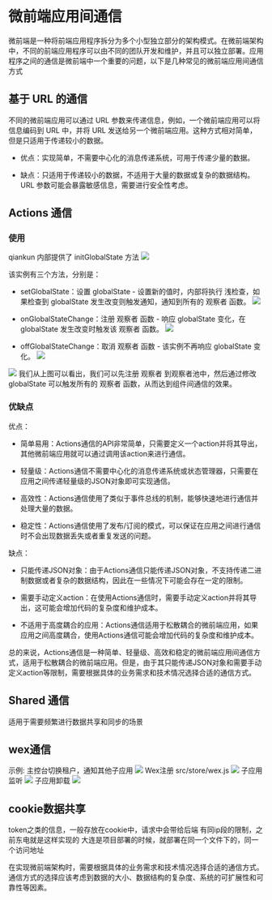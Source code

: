 # 微前端应用间通信

微前端是一种将前端应用程序拆分为多个小型独立部分的架构模式。在微前端架构中，不同的前端应用程序可以由不同的团队开发和维护，并且可以独立部署。应用程序之间的通信是微前端中一个重要的问题，以下是几种常见的微前端应用间通信方式

## 基于 URL 的通信

不同的微前端应用可以通过 URL 参数来传递信息，例如，一个微前端应用可以将信息编码到 URL 中，并将 URL 发送给另一个微前端应用。这种方式相对简单，但是只适用于传递较小的数据。

- 优点：实现简单，不需要中心化的消息传递系统，可用于传递少量的数据。

- 缺点：只适用于传递较小的数据，不适用于大量的数据或复杂的数据结构。URL 参数可能会暴露敏感信息，需要进行安全性考虑。

## Actions 通信

### 使用

qiankun 内部提供了 initGlobalState 方法
![](./picture5.png)

该实例有三个方法，分别是：

- setGlobalState：设置 globalState - 设置新的值时，内部将执行 浅检查，如果检查到 globalState 发生改变则触发通知，通知到所有的 观察者 函数。
  ![](./picture6.png)

- onGlobalStateChange：注册 观察者 函数 - 响应 globalState 变化，在 globalState 发生改变时触发该 观察者 函数。
  ![](./picture7.png)

- offGlobalStateChange：取消 观察者 函数 - 该实例不再响应 globalState 变化。
  ![](./picture8.png)

![](./picture9.png)
我们从上图可以看出，我们可以先注册 观察者 到观察者池中，然后通过修改 globalState 可以触发所有的 观察者 函数，从而达到组件间通信的效果。

### 优缺点

优点：

- 简单易用：Actions通信的API非常简单，只需要定义一个action并将其导出，其他微前端应用就可以通过调用该action来进行通信。

- 轻量级：Actions通信不需要中心化的消息传递系统或状态管理器，只需要在应用之间传递轻量级的JSON对象即可实现通信。

- 高效性：Actions通信使用了类似于事件总线的机制，能够快速地进行通信并处理大量的数据。

- 稳定性：Actions通信使用了发布/订阅的模式，可以保证在应用之间进行通信时不会出现数据丢失或者重复发送的问题。

缺点：

- 只能传递JSON对象：由于Actions通信只能传递JSON对象，不支持传递二进制数据或者复杂的数据结构，因此在一些情况下可能会存在一定的限制。

- 需要手动定义action：在使用Actions通信时，需要手动定义action并将其导出，这可能会增加代码的复杂度和维护成本。

- 不适用于高度耦合的应用：Actions通信适用于松散耦合的微前端应用，如果应用之间高度耦合，使用Actions通信可能会增加代码的复杂度和维护成本。

总的来说，Actions通信是一种简单、轻量级、高效和稳定的微前端应用间通信方式，适用于松散耦合的微前端应用。但是，由于其只能传递JSON对象和需要手动定义action等限制，需要根据具体的业务需求和技术情况选择合适的通信方式。

## Shared 通信

适用于需要频繁进行数据共享和同步的场景

## wex通信

示例: 主控台切换租户，通知其他子应用
![](./picture1.png)
Wex注册 src/store/wex.js
![](./picture2.png)
子应用监听
![](./picture3.png)
子应用卸载
![](./picture4.png)

## cookie数据共享

token之类的信息，一般存放在cookie中，请求中会带给后端
有同ip段的限制，之前东电就是这样实现的
大连是项目部署的时候，就部署在同一个文件下的，同一个访问地址

在实现微前端架构时，需要根据具体的业务需求和技术情况选择合适的通信方式。通信方式的选择应该考虑到数据的大小、数据结构的复杂度、系统的可扩展性和可靠性等因素。
